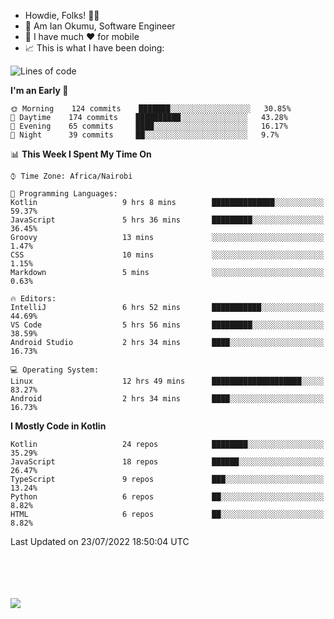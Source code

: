 
* Howdie, Folks! 👋🤓
* 🤪 Am Ian Okumu, Software Engineer
* 📱 I have much ❤️ for mobile
* 📈 This is what I have been doing:
  
<!-- <a href="https://otsembo.github.io/OtsemboPortfolio/" style="margin-right:.5%; margin-top=.5%;">
  <img align="center" src="https://github-readme-stats.vercel.app/api/top-langs/?username=otsembo&layout=compact" />
</a> -->

<!--START_SECTION:waka-->
![Lines of code](https://img.shields.io/badge/From%20Hello%20World%20I%27ve%20Written-688%20Thousand%20lines%20of%20code-blue)

**I'm an Early 🐤** 

```text
🌞 Morning    124 commits    ███████░░░░░░░░░░░░░░░░░░   30.85% 
🌆 Daytime    174 commits    ██████████░░░░░░░░░░░░░░░   43.28% 
🌃 Evening    65 commits     ████░░░░░░░░░░░░░░░░░░░░░   16.17% 
🌙 Night      39 commits     ██░░░░░░░░░░░░░░░░░░░░░░░   9.7%

```


📊 **This Week I Spent My Time On** 

```text
⌚︎ Time Zone: Africa/Nairobi

💬 Programming Languages: 
Kotlin                   9 hrs 8 mins        ██████████████░░░░░░░░░░░   59.37% 
JavaScript               5 hrs 36 mins       █████████░░░░░░░░░░░░░░░░   36.45% 
Groovy                   13 mins             ░░░░░░░░░░░░░░░░░░░░░░░░░   1.47% 
CSS                      10 mins             ░░░░░░░░░░░░░░░░░░░░░░░░░   1.15% 
Markdown                 5 mins              ░░░░░░░░░░░░░░░░░░░░░░░░░   0.63%

🔥 Editors: 
IntelliJ                 6 hrs 52 mins       ███████████░░░░░░░░░░░░░░   44.69% 
VS Code                  5 hrs 56 mins       █████████░░░░░░░░░░░░░░░░   38.59% 
Android Studio           2 hrs 34 mins       ████░░░░░░░░░░░░░░░░░░░░░   16.73%

💻 Operating System: 
Linux                    12 hrs 49 mins      ████████████████████░░░░░   83.27% 
Android                  2 hrs 34 mins       ████░░░░░░░░░░░░░░░░░░░░░   16.73%

```

**I Mostly Code in Kotlin** 

```text
Kotlin                   24 repos            ████████░░░░░░░░░░░░░░░░░   35.29% 
JavaScript               18 repos            ██████░░░░░░░░░░░░░░░░░░░   26.47% 
TypeScript               9 repos             ███░░░░░░░░░░░░░░░░░░░░░░   13.24% 
Python                   6 repos             ██░░░░░░░░░░░░░░░░░░░░░░░   8.82% 
HTML                     6 repos             ██░░░░░░░░░░░░░░░░░░░░░░░   8.82%

```



 Last Updated on 23/07/2022 18:50:04 UTC
<!--END_SECTION:waka-->

<br />
<br />
<br />
<br />
<a href="https://otsembo.com" style="margin-right:.5%; margin-top=.5%;">
  <img align="center" src="https://github-readme-stats.vercel.app/api?username=otsembo&&show_icons=true&theme=radical" />
</a>
<br />
  
  </div>
<!---
otsembo/otsembo is a ✨ special ✨ repository because its `README.md` (this file) appears on your GitHub profile.
You can click the Preview link to take a look at your changes.
--->
